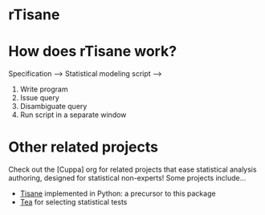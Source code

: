 # rTisane

# How does rTisane work? 
Specification --> Statistical modeling script --> 

1. Write program 
2. Issue query 
3. Disambiguate query
4. Run script in a separate window

# Other related projects
Check out the [Cuppa] org for related projects that ease statistical analysis authoring, designed for statistical non-experts! Some projects include...
- [Tisane]() implemented in Python: a precursor to this package
- [Tea]() for selecting statistical tests